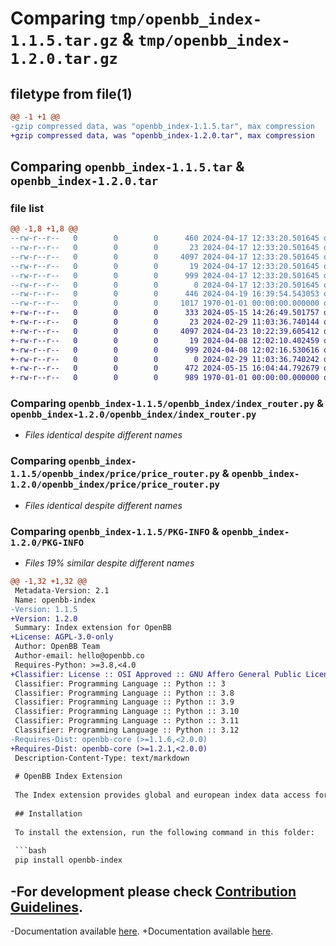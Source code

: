 # Comparing `tmp/openbb_index-1.1.5.tar.gz` & `tmp/openbb_index-1.2.0.tar.gz`

## filetype from file(1)

```diff
@@ -1 +1 @@
-gzip compressed data, was "openbb_index-1.1.5.tar", max compression
+gzip compressed data, was "openbb_index-1.2.0.tar", max compression
```

## Comparing `openbb_index-1.1.5.tar` & `openbb_index-1.2.0.tar`

### file list

```diff
@@ -1,8 +1,8 @@
--rw-r--r--   0        0        0      460 2024-04-17 12:33:20.501645 openbb_index-1.1.5/README.md
--rw-r--r--   0        0        0       23 2024-04-17 12:33:20.501645 openbb_index-1.1.5/openbb_index/__init__.py
--rw-r--r--   0        0        0     4097 2024-04-17 12:33:20.501645 openbb_index-1.1.5/openbb_index/index_router.py
--rw-r--r--   0        0        0       19 2024-04-17 12:33:20.501645 openbb_index-1.1.5/openbb_index/price/__init__.py
--rw-r--r--   0        0        0      999 2024-04-17 12:33:20.501645 openbb_index-1.1.5/openbb_index/price/price_router.py
--rw-r--r--   0        0        0        0 2024-04-17 12:33:20.501645 openbb_index-1.1.5/openbb_index/py.typed
--rw-r--r--   0        0        0      446 2024-04-19 16:39:54.543053 openbb_index-1.1.5/pyproject.toml
--rw-r--r--   0        0        0     1017 1970-01-01 00:00:00.000000 openbb_index-1.1.5/PKG-INFO
+-rw-r--r--   0        0        0      333 2024-05-15 14:26:49.501757 openbb_index-1.2.0/README.md
+-rw-r--r--   0        0        0       23 2024-02-29 11:03:36.740144 openbb_index-1.2.0/openbb_index/__init__.py
+-rw-r--r--   0        0        0     4097 2024-04-23 10:22:39.605412 openbb_index-1.2.0/openbb_index/index_router.py
+-rw-r--r--   0        0        0       19 2024-04-08 12:02:10.402459 openbb_index-1.2.0/openbb_index/price/__init__.py
+-rw-r--r--   0        0        0      999 2024-04-08 12:02:16.530616 openbb_index-1.2.0/openbb_index/price/price_router.py
+-rw-r--r--   0        0        0        0 2024-02-29 11:03:36.740242 openbb_index-1.2.0/openbb_index/py.typed
+-rw-r--r--   0        0        0      472 2024-05-15 16:04:44.792679 openbb_index-1.2.0/pyproject.toml
+-rw-r--r--   0        0        0      989 1970-01-01 00:00:00.000000 openbb_index-1.2.0/PKG-INFO
```

### Comparing `openbb_index-1.1.5/openbb_index/index_router.py` & `openbb_index-1.2.0/openbb_index/index_router.py`

 * *Files identical despite different names*

### Comparing `openbb_index-1.1.5/openbb_index/price/price_router.py` & `openbb_index-1.2.0/openbb_index/price/price_router.py`

 * *Files identical despite different names*

### Comparing `openbb_index-1.1.5/PKG-INFO` & `openbb_index-1.2.0/PKG-INFO`

 * *Files 19% similar despite different names*

```diff
@@ -1,32 +1,32 @@
 Metadata-Version: 2.1
 Name: openbb-index
-Version: 1.1.5
+Version: 1.2.0
 Summary: Index extension for OpenBB
+License: AGPL-3.0-only
 Author: OpenBB Team
 Author-email: hello@openbb.co
 Requires-Python: >=3.8,<4.0
+Classifier: License :: OSI Approved :: GNU Affero General Public License v3
 Classifier: Programming Language :: Python :: 3
 Classifier: Programming Language :: Python :: 3.8
 Classifier: Programming Language :: Python :: 3.9
 Classifier: Programming Language :: Python :: 3.10
 Classifier: Programming Language :: Python :: 3.11
 Classifier: Programming Language :: Python :: 3.12
-Requires-Dist: openbb-core (>=1.1.6,<2.0.0)
+Requires-Dist: openbb-core (>=1.2.1,<2.0.0)
 Description-Content-Type: text/markdown
 
 # OpenBB Index Extension
 
 The Index extension provides global and european index data access for the OpenBB Platform.
 
 ## Installation
 
 To install the extension, run the following command in this folder:
 
 ```bash
 pip install openbb-index
 ```
 
-For development please check [Contribution Guidelines](https://github.com/OpenBB-finance/OpenBBTerminal/blob/develop/openbb_platform/CONTRIBUTING.md).
-
-Documentation available [here](https://docs.openbb.co/platform).
+Documentation available [here](https://docs.openbb.co/platform/development/contributing).
```

